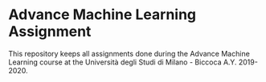 # Advance Machine Learning Assignment
This repository keeps all assignments done during the Advance Machine Learning course at the Università degli Studi di Milano - Biccoca A.Y. 2019-2020.
